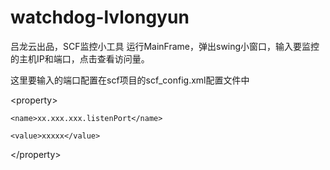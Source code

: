 # watchdog-lvlongyun


吕龙云出品，SCF监控小工具 运行MainFrame，弹出swing小窗口，输入要监控的主机IP和端口，点击查看访问量。

这里要输入的端口配置在scf项目的scf_config.xml配置文件中


\<property\>

	<name>xx.xxx.xxx.listenPort</name>
	
	<value>xxxxx</value>
	
\</property\>
